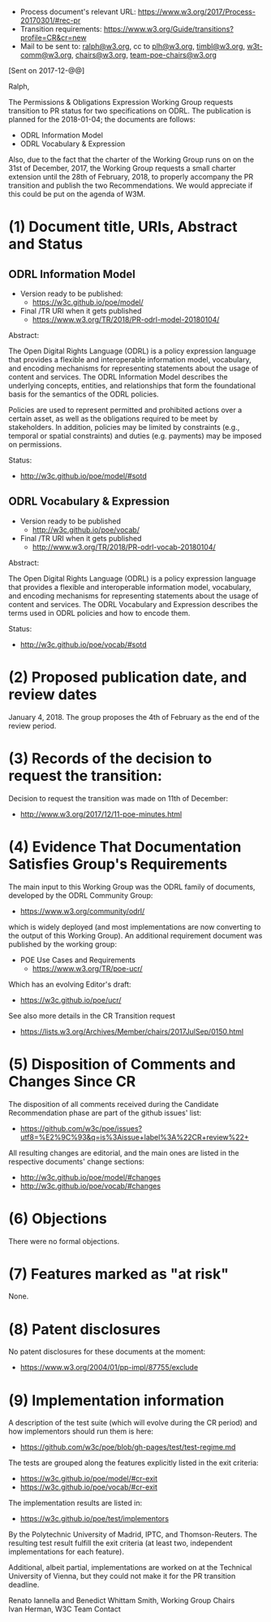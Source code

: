 * Process document's relevant URL: https://www.w3.org/2017/Process-20170301/#rec-pr
* Transition requirements: https://www.w3.org/Guide/transitions?profile=CR&cr=new
* Mail to be sent to: ralph@w3.org, cc to plh@w3.org, timbl@w3.org, w3t-comm@w3.org, chairs@w3.org, team-poe-chairs@w3.org

[Sent on 2017-12-@@]


Ralph,

The  Permissions & Obligations Expression Working Group requests transition to PR status for two specifications on ODRL. The publication is planned for the 2018-01-04; the documents are follows:

- ODRL Information Model
- ODRL Vocabulary & Expression

Also, due to the fact that the charter of the Working Group runs on on the 31st of December, 2017, the Working Group requests a small charter extension until the 28th of February, 2018, to properly accompany the PR transition and publish the two Recommendations. We would appreciate if this could be put on the agenda of W3M.


(1) Document title, URIs, Abstract and Status
=============================================

ODRL Information Model
----------------------

- Version ready to be published:
    - https://w3c.github.io/poe/model/
- Final /TR URI when it gets published
    - https://www.w3.org/TR/2018/PR-odrl-model-20180104/

Abstract:

The Open Digital Rights Language (ODRL) is a policy expression language that provides a flexible and interoperable information model, vocabulary, and encoding mechanisms for representing statements about the usage of content and services. The ODRL Information Model describes the underlying concepts, entities, and relationships that form the foundational basis for the semantics of the ODRL policies.

Policies are used to represent permitted and prohibited actions over a certain asset, as well as the obligations required to be meet by stakeholders. In addition, policies may be limited by constraints (e.g., temporal or spatial constraints) and duties (e.g. payments) may be imposed on permissions. 

Status:
- http://w3c.github.io/poe/model/#sotd

ODRL Vocabulary & Expression
----------------------------

- Version ready to be published
    - http://w3c.github.io/poe/vocab/
- Final /TR URI when it gets published
    - http://www.w3.org/TR/2018/PR-odrl-vocab-20180104/

Abstract:

The Open Digital Rights Language (ODRL) is a policy expression language that provides a flexible and interoperable information model, vocabulary, and encoding mechanisms for representing statements about the usage of content and services. The ODRL Vocabulary and Expression describes the terms used in ODRL policies and how to encode them.

Status:
- http://w3c.github.io/poe/vocab/#sotd


(2) Proposed publication date, and review dates
===============================================

January 4, 2018. The group proposes the 4th of February as the end of the review period.


(3) Records of the decision to request the transition:
======================================================

Decision to request the transition was made on 11th of December:
- http://www.w3.org/2017/12/11-poe-minutes.html


(4) Evidence That Documentation Satisfies Group's Requirements
==============================================================

The main input to this Working Group was the ODRL family of documents, developed by the ODRL Community Group:
- https://www.w3.org/community/odrl/

which is widely deployed (and most implementations are now converting to the output of this Working Group). An additional requirement document was published by the working group:

- POE Use Cases and Requirements
    - https://www.w3.org/TR/poe-ucr/

Which has an evolving Editor's draft:
- https://w3c.github.io/poe/ucr/

See also more details in the CR Transition request
- https://lists.w3.org/Archives/Member/chairs/2017JulSep/0150.html


(5) Disposition of Comments and Changes Since CR
================================================

The disposition of all comments received during the Candidate Recommendation phase are part of the github issues' list:
- https://github.com/w3c/poe/issues?utf8=%E2%9C%93&q=is%3Aissue+label%3A%22CR+review%22+

All resulting changes are editorial, and the main ones are listed in the respective documents' change sections:
- http://w3c.github.io/poe/model/#changes
- http://w3c.github.io/poe/vocab/#changes


(6) Objections
==============

There were no formal objections.

(7) Features marked as "at risk"
================================

None. 

(8) Patent disclosures
======================

No patent disclosures for these documents at the moment:
- https://www.w3.org/2004/01/pp-impl/87755/exclude

(9)  Implementation information
===============================

A description of the test suite (which will evolve during the CR period) and how implementors should run them is here:
- https://github.com/w3c/poe/blob/gh-pages/test/test-regime.md

The tests are grouped along the features explicitly listed in the exit criteria:
- https://w3c.github.io/poe/model/#cr-exit
- https://w3c.github.io/poe/vocab/#cr-exit

The implementation results are listed in:
- https://w3c.github.io/poe/test/implementors

By the Polytechnic University of Madrid, IPTC, and Thomson-Reuters. The resulting test result fulfill the exit criteria (at least two, independent implementations for each feature). 

Additional, albeit partial, implementations are worked on at the Technical University of Vienna, but they could not make it for the PR transition deadline.

Renato Iannella and Benedict Whittam Smith, Working Group Chairs  
Ivan Herman, W3C Team Contact

